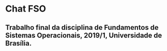 # Chat FSO

## Trabalho final da disciplina de Fundamentos de Sistemas Operacionais, 2019/1, Universidade de Brasília.
